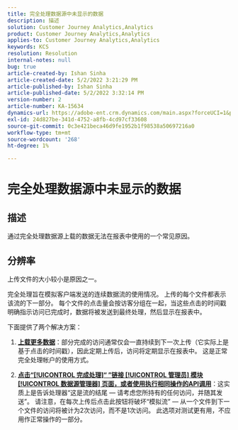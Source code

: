 ```yaml
---
title: 完全处理数据源中未显示的数据
description: 描述
solution: Customer Journey Analytics,Analytics
product: Customer Journey Analytics,Analytics
applies-to: Customer Journey Analytics,Analytics
keywords: KCS
resolution: Resolution
internal-notes: null
bug: true
article-created-by: Ishan Sinha
article-created-date: 5/2/2022 3:21:29 PM
article-published-by: Ishan Sinha
article-published-date: 5/2/2022 3:32:14 PM
version-number: 2
article-number: KA-15634
dynamics-url: https://adobe-ent.crm.dynamics.com/main.aspx?forceUCI=1&pagetype=entityrecord&etn=knowledgearticle&id=a08c6085-2bca-ec11-a7b5-6045bd00dca1
exl-id: 24d827be-341d-4752-a8fb-4cd97cf33608
source-git-commit: 0c3e421beca46d9fe1952b1f98538a50697216a0
workflow-type: tm+mt
source-wordcount: '268'
ht-degree: 1%

---
```


# 完全处理数据源中未显示的数据

## 描述


通过完全处理数据源上载的数据无法在报表中使用的一个常见原因。


## 分辨率


上传文件的大小较小是原因之一。

完全处理旨在模拟客户端发送的连续数据流的使用情况。 上传的每个文件都表示该流的下一部分。 每个文件的点击量会按访客分组在一起，当这些点击的时间戳明确指示访问已完成时，数据将被发送到最终处理，然后显示在报表中。

下面提供了两个解决方案：

1. <u><b>上载更多数据</b></u>：部分完成的访问通常仅会一直持续到下一次上传（它实际上是基于点击的时间戳），因此定期上传后，访问将定期显示在报表中。 这是正常完全处理帐户的使用方式。

2. <u><b>点击“[!UICONTROL 完成处理]“ ”链接 [!UICONTROL 管理员] 模块 [!UICONTROL 数据源管理器] 页面，或者使用执行相同操作的API调用</b></u>：这实质上是告诉处理器“这是流的结尾 — 请考虑您所持有的任何访问，并随其发送”。 请注意，在每次上传后点击此按钮将破坏“模拟流” — 从一个文件到下一个文件的访问将被计为2次访问，而不是1次访问。 此选项对测试更有用，不应用作正常操作的一部分。
